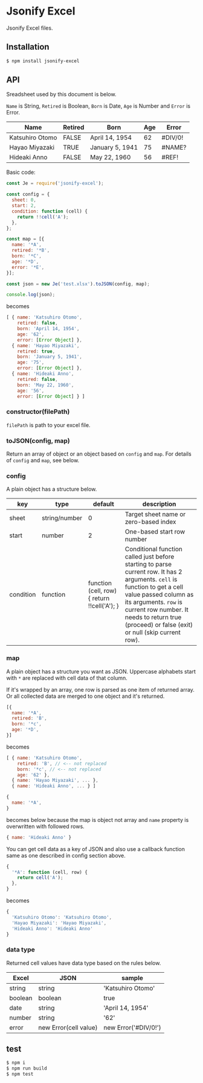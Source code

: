 # Jsonify Excel

Jsonify Excel files.

## Installation

```bash
$ npm install jsonify-excel
```

## API

Sreadsheet used by this document is below.

`Name` is String, `Retired` is Boolean, `Born` is Date, `Age` is Number and `Error` is Error.

|Name|Retired|Born|Age|Error|
|---|---|---|---|---|
|Katsuhiro Otomo|FALSE|April 14, 1954|62|#DIV/0!|
|Hayao Miyazaki|TRUE|January 5, 1941|75|#NAME?|
|Hideaki Anno|FALSE|May 22, 1960|56|#REF!|

Basic code:

```js
const Je = require('jsonify-excel');

const config = {
  sheet: 0,
  start: 2,
  condition: function (cell) {
    return !!cell('A');
  },
};

const map = [{
  name: '*A',
  retired: '*B',
  born: '*C',
  age: '*D',
  error: '*E',
}];

const json = new Je('test.xlsx').toJSON(config, map);

console.log(json);
```

becomes

```js
[ { name: 'Katsuhiro Otomo',
    retired: false,
    born: 'April 14, 1954',
    age: '62',
    error: [Error Object] },
  { name: 'Hayao Miyazaki',
    retired: true,
    born: 'January 5, 1941',
    age: '75',
    error: [Error Object] },
  { name: 'Hideaki Anno',
    retired: false,
    born: 'May 22, 1960',
    age: '56',
    error: [Error Object] } ]
```

### constructor(filePath)

`filePath` is path to your excel file.

### toJSON(config, map)

Return an array of object or an object based on `config` and `map`.
For details of `config` and `map`, see below.

### config

A plain object has a structure below.

|key|type|default|description|
|---|---|---|---|
|sheet|string/number|0|Target sheet name or zero-based index|
|start|number|2|One-based start row number|
|condition|function|function (cell, row) { return !!cell('A'); }|Conditional function called just before starting to parse current row. It has 2 arguments. `cell` is function to get a cell value passed column as its arguments. `row` is current row number. It needs to return true (proceed) or false (exit) or null (skip current row).|

### map

A plain object has a structure you want as JSON. Uppercase alphabets start with `*` are replaced with cell data of that column.

If it's wrapped by an array, one row is parsed as one item of returned array. Or all collected data are merged to one object and it's returned.

```js
[{
  name: '*A',
  retired: 'B',
  born: '*c',
  age: '*D',
}]
```

becomes

```js
[ { name: 'Katsuhiro Otomo',
    retired: 'B', // <-- not replaced
    born: '*c', // <-- not replaced
    age: '62' },
  { name: 'Hayao Miyazaki', ... },
  { name: 'Hideaki Anno', ... } ]
```

```js
{
  name: '*A',
}
```

becomes below because the map is object not array and `name` property is overwritten with followed rows.

```js
{ name: 'Hideaki Anno' }
```

You can get cell data as a key of JSON and also use a callback function same as one described in config section above.

```js
{
  '*A': function (cell, row) {
    return cell('A');
  },
}
```

becomes

```js
{
  'Katsuhiro Otomo': 'Katsuhiro Otomo',
  'Hayao Miyazaki': 'Hayao Miyazaki',
  'Hideaki Anno': 'Hideaki Anno'
}
```

### data type

Returned cell values have data type based on the rules below.

|Excel|JSON|sample|
|---|---|---|
|string|string|'Katsuhiro Otomo'|
|boolean|boolean|true|
|date|string|'April 14, 1954'|
|number|string|'62'|
|error|new Error(cell value)|new Error('#DIV/0!')|

## test

```bash
$ npm i
$ npm run build
$ npm test
```
